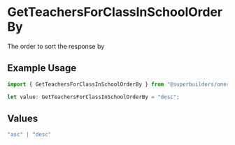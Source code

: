 # GetTeachersForClassInSchoolOrderBy

The order to sort the response by

## Example Usage

```typescript
import { GetTeachersForClassInSchoolOrderBy } from "@superbuilders/oneroster/models/operations";

let value: GetTeachersForClassInSchoolOrderBy = "desc";
```

## Values

```typescript
"asc" | "desc"
```